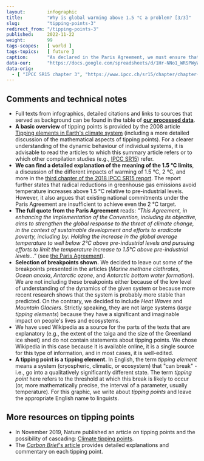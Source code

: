 ```yaml
---
layout:        infographic
title:         "Why is global warming above 1.5 °C a problem? [3/3]"
slug:          "tipping-points-3"
redirect_from: "/tipping-points-3"
published:     2022-11-22
weight:        99
tags-scopes:   [ world ]
tags-topics:   [ future ]
caption:       "As declared in the Paris Agreement, we must ensure that the mean global temperature does not rise well beyond the 1.5 °C limits. One of the main reasons why this effort is so important is the risk of exceeding the “tipping points”: with global warming of 2 °C and higher, many large ecosystems on the planet are highly likely to exceed their tipping point – experience irreversible changes and eventually collapse."
data-our:      "https://docs.google.com/spreadsheets/d/1Hr-NNo1_WRSPWyW8YxP14WfqgOjk2xxrFsCh6enMDKI/edit#gid=884376387"
data-orig:
  - [ "IPCC SR15 chapter 3", "https://www.ipcc.ch/sr15/chapter/chapter-3" ]
---
```


## Comments and technical notes

* Full texts from infographics, detailed citations and links to sources that served as background can be found in the table of **[our processed data](https://docs.google.com/spreadsheets/d/1Hr-NNo1_WRSPWyW8YxP14WfqgOjk2xxrFsCh6enMDKI/edit?usp=sharing)**.
* __A basic overview__ of tipping points is provided by the 2008 article [Tipping elements in Earth's climate system](https://www.pnas.org/content/105/6/1786) (including a more detailed discussion of the mathematical aspects of tipping points). For a clearer understanding of the dynamic behaviour of individual systems, it is advisable to read the articles to which this summary article refers or to which other compilation studies (e.g., [IPCC SR15](https://www.ipcc.ch/sr15/chapter/chapter-3/)) refer.
* __We can find a detailed explanation of the meaning of the 1.5 °C limits__, a discussion of the different impacts of warming of 1.5 °C, 2 °C, and more in the [third chapter of the 2018 IPCC SR15 report](https://www.ipcc.ch/sr15/chapter/chapter-3/). The report further states that radical reductions in greenhouse gas emissions avoid temperature increases above 1.5 °C relative to pre-industrial levels. However, it also argues that existing national commitments under the Paris Agreement are insufficient to achieve even the 2 °C target.
* __The full quote from the Paris Agreement__ reads: _"This Agreement, in enhancing the implementation of the Convention, including its objective, aims to strengthen the global response to the threat of climate change, in the context of sustainable development and efforts to eradicate poverty, including by: Holding the increase in the global average temperature to well below 2°C above pre-industrial levels and pursuing efforts to limit the temperature increase to 1.5°C above pre-industrial levels…"_ (see [the Paris Agreement](https://unfccc.int/files/essential_background/convention/application/pdf/english_paris_agreement.pdf)).
* __Selection of breakpoints shown.__ We decided to leave out some of the breakpoints presented in the articles (_Marine methane clathrates_, _Ocean anoxia_, _Antarctic ozone_, and _Antarctic bottom water formation_). We are not including these breakpoints either because of the low level of understanding of the dynamics of the given system or because more recent research shows that the system is probably more stable than predicted. On the contrary, we decided to include _Heat Waves_ and _Mountain Glaciers_. Strictly speaking, they are not large systems (_large tipping elements_) because they have a significant and imaginable impact on people's lives and ecosystems.
* We have used Wikipedia as a source for the parts of the texts that are explanatory (e.g., the extent of the taiga and the size of the Greenland ice sheet) and do not contain statements about tipping points. We chose Wikipedia in this case because it is available online, it is a single source for this type of information, and in most cases, it is well-edited.
* __A tipping point is a tipping element.__ In English, the term _tipping element_ means a system (cryospheric, climatic, or ecosystem) that "can break" - i.e., go into a qualitatively significantly different state. The term _tipping point_ here refers to the threshold at which this break is likely to occur (or, more mathematically precise, the interval of a parameter, usually temperature). For this graphic, we write about _tipping points_ and leave the appropriate English name to linguists.

## More resources on tipping points

* In November 2019, Nature published an article on tipping points and the possibility of cascading: [Climate tipping points](https://www.nature.com/articles/d41586-019-03595-0).
* The [_Carbon Brief_'s article](https://www.carbonbrief.org/explainer-nine-tipping-points-that-could-be-triggered-by-climate-change) provides detailed explanations and commentary on each tipping point.
